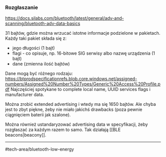 ### Rozgłaszanie 

https://docs.silabs.com/bluetooth/latest/general/adv-and-scanning/bluetooth-adv-data-basics

31 bajtów, gdzie można wrzucać istotne informacje podzielone w pakietach.
Każdy taki pakiet składa się z:
- jego długości (1 bajt)
- flagi - co opisuje, np. 16-bitowe SIG serwisy albo nazwę urządzenia (1 bajt)
- dane (zmienna ilość bajtów)


Dane mogą być różnego rodzaju: https://btprodspecificationrefs.blob.core.windows.net/assigned-numbers/Assigned%20Number%20Types/Generic%20Access%20Profile.pdf
Najczęściej spotykane to complete local name, UUID services flags i manufacturer data.

Można zrobić extended advertising i wtedy ma się 1650 bajtów. 
Ale chyba jest to zbyt piękne, żeby nie miało jakichś drawbacks (poza pewnie ciągnięciem baterii jak szalone).


Można również ustandaryzować advertising data w specyfikacji, żeby rozgłaszać za każdym razem to samo.
Tak działają [[BLE beacons|beacony]].

---

#tech-area/bluetooth-low-energy 